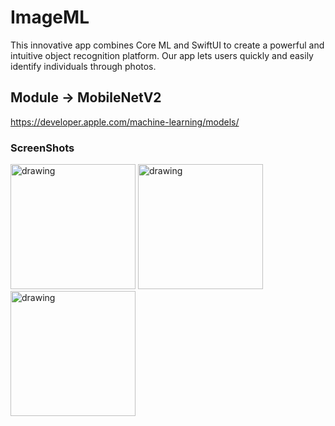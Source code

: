 # ImageML

This innovative app combines Core ML and SwiftUI to create a powerful and intuitive object recognition platform. Our app lets users quickly and easily identify individuals through photos.

## Module -> MobileNetV2
https://developer.apple.com/machine-learning/models/


### ScreenShots
<img src="ImageML/FirstScreen.PNG" alt="drawing" width="200"/>

<img src="ImageML/golf.PNG" alt="drawing" width="200"/>


<img src="ImageML/pot.PNG" alt="drawing" width="200"/>



